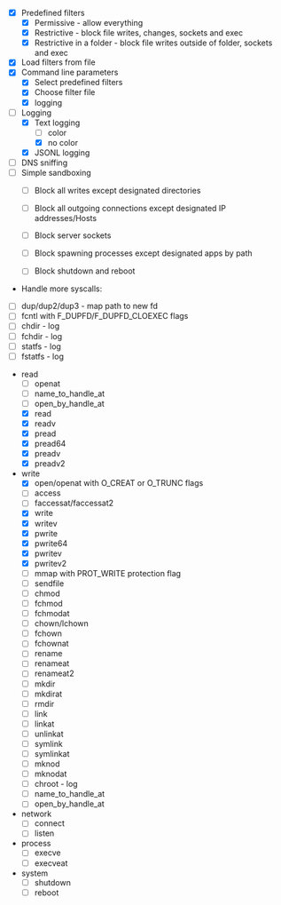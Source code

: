 
- [x] Predefined filters
    - [x] Permissive - allow everything
    - [x] Restrictive - block file writes, changes, sockets and exec
    - [x] Restrictive in a folder - block file writes outside of folder, sockets and exec
- [x] Load filters from file
- [x] Command line parameters
    - [x] Select predefined filters
    - [x] Choose filter file
    - [x] logging
- [ ] Logging
    - [x] Text logging 
        - [ ] color
        - [x] no color
    - [x] JSONL logging
- [ ] DNS sniffing
- [ ] Simple sandboxing
  - [ ] Block all writes except designated directories
  - [ ] Block all outgoing connections except designated IP addresses/Hosts
  - [ ] Block server sockets
  - [ ] Block spawning processes except designated apps by path
  - [ ] Block shutdown and reboot



 - Handle more syscalls:
  - [ ] dup/dup2/dup3 - map path to new fd
  - [ ] fcntl with F_DUPFD/F_DUPFD_CLOEXEC flags
  - [ ] chdir - log
  - [ ] fchdir - log
  - [ ] statfs - log
  - [ ] fstatfs - log
  - read
    - [ ] openat
    - [ ] name_to_handle_at
    - [ ] open_by_handle_at
    - [x] read
    - [x] readv
    - [x] pread
    - [x] pread64
    - [x] preadv
    - [x] preadv2
  - write
    - [x] open/openat with O_CREAT or O_TRUNC flags
    - [ ] access 
    - [ ] faccessat/faccessat2
    - [x] write
    - [x] writev
    - [x] pwrite
    - [x] pwrite64
    - [x] pwritev
    - [x] pwritev2
    - [ ] mmap with PROT_WRITE protection flag
    - [ ] sendfile
    - [ ] chmod
    - [ ] fchmod
    - [ ] fchmodat
    - [ ] chown/lchown
    - [ ] fchown
    - [ ] fchownat
    - [ ] rename
    - [ ] renameat
    - [ ] renameat2
    - [ ] mkdir
    - [ ] mkdirat
    - [ ] rmdir
    - [ ] link
    - [ ] linkat
    - [ ] unlinkat
    - [ ] symlink
    - [ ] symlinkat
    - [ ] mknod
    - [ ] mknodat
    - [ ] chroot - log
    - [ ] name_to_handle_at
    - [ ] open_by_handle_at
  - network
    - [ ] connect
    - [ ] listen 
  - process
    - [ ] execve
    - [ ] execveat
  - system
    - [ ] shutdown
    - [ ] reboot